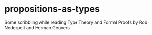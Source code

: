# propositions-as-types
Some scribbling while reading Type Theory and Formal Proofs by Rob Nederpelt and Herman Geuvers
